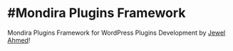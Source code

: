 #Mondira Plugins Framework
=========================

Mondira Plugins Framework for WordPress Plugins Development by [Jewel Ahmed](http://codeatomic.com/)!